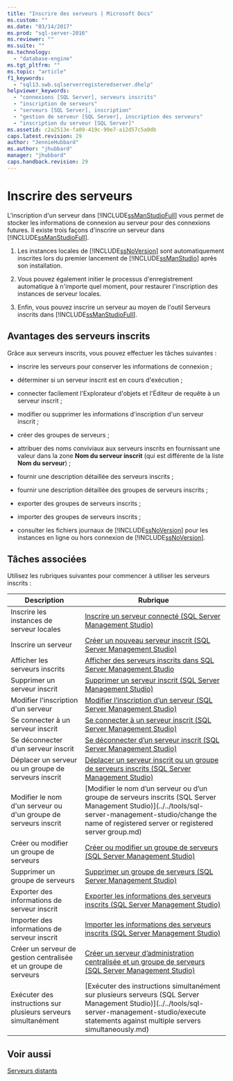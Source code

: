 ```yaml
---
title: "Inscrire des serveurs | Microsoft Docs"
ms.custom: ""
ms.date: "03/14/2017"
ms.prod: "sql-server-2016"
ms.reviewer: ""
ms.suite: ""
ms.technology: 
  - "database-engine"
ms.tgt_pltfrm: ""
ms.topic: "article"
f1_keywords: 
  - "sql13.swb.sqlserverregisteredserver.dhelp"
helpviewer_keywords: 
  - "connexions [SQL Server], serveurs inscrits"
  - "inscription de serveurs"
  - "serveurs [SQL Server], inscription"
  - "gestion de serveur [SQL Server], inscription des serveurs"
  - "inscription du serveur [SQL Server]"
ms.assetid: c2a2513e-fa09-419c-99e7-a12d57c5a0db
caps.latest.revision: 29
author: "JennieHubbard"
ms.author: "jhubbard"
manager: "jhubbard"
caps.handback.revision: 29
---
```

# Inscrire des serveurs
  L'inscription d'un serveur dans [!INCLUDE[ssManStudioFull](../../includes/ssmanstudiofull-md.md)] vous permet de stocker les informations de connexion au serveur pour des connexions futures. Il existe trois façons d'inscrire un serveur dans [!INCLUDE[ssManStudioFull](../../includes/ssmanstudiofull-md.md)].  
  
1.  Les instances locales de [!INCLUDE[ssNoVersion](../../includes/ssnoversion-md.md)] sont automatiquement inscrites lors du premier lancement de [!INCLUDE[ssManStudio](../../includes/ssmanstudio-md.md)] après son installation.  
  
2.  Vous pouvez également initier le processus d'enregistrement automatique à n'importe quel moment, pour restaurer l'inscription des instances de serveur locales.  
  
3.  Enfin, vous pouvez inscrire un serveur au moyen de l'outil Serveurs inscrits dans [!INCLUDE[ssManStudioFull](../../includes/ssmanstudiofull-md.md)].  
  
## Avantages des serveurs inscrits  
 Grâce aux serveurs inscrits, vous pouvez effectuer les tâches suivantes :  
  
-   inscrire les serveurs pour conserver les informations de connexion ;  
  
-   déterminer si un serveur inscrit est en cours d'exécution ;  
  
-   connecter facilement l'Explorateur d'objets et l'Éditeur de requête à un serveur inscrit ;  
  
-   modifier ou supprimer les informations d'inscription d'un serveur inscrit ;  
  
-   créer des groupes de serveurs ;  
  
-   attribuer des noms conviviaux aux serveurs inscrits en fournissant une valeur dans la zone **Nom du serveur inscrit** (qui est différente de la liste **Nom du serveur**) ;  
  
-   fournir une description détaillée des serveurs inscrits ;  
  
-   fournir une description détaillée des groupes de serveurs inscrits ;  
  
-   exporter des groupes de serveurs inscrits ;  
  
-   importer des groupes de serveurs inscrits ;  
  
-   consulter les fichiers journaux de [!INCLUDE[ssNoVersion](../../includes/ssnoversion-md.md)] pour les instances en ligne ou hors connexion de [!INCLUDE[ssNoVersion](../../includes/ssnoversion-md.md)].  
  
## Tâches associées  
 Utilisez les rubriques suivantes pour commencer à utiliser les serveurs inscrits :  
  
|**Description**|**Rubrique**|  
|---------------------|---------------|  
|Inscrire les instances de serveur locales|[Inscrire un serveur connecté &#40;SQL Server Management Studio&#41;](../../tools/sql-server-management-studio/register-a-connected-server-sql-server-management-studio.md)|  
|Inscrire un serveur|[Créer un nouveau serveur inscrit &#40;SQL Server Management Studio&#41;](../../tools/sql-server-management-studio/create-a-new-registered-server-sql-server-management-studio.md)|  
|Afficher les serveurs inscrits|[Afficher des serveurs inscrits dans SQL Server Management Studio](../../tools/sql-server-management-studio/view-registered-servers-in-sql-server-management-studio.md)|  
|Supprimer un serveur inscrit|[Supprimer un serveur inscrit &#40;SQL Server Management Studio&#41;](../../tools/sql-server-management-studio/remove-a-registered-server-sql-server-management-studio.md)|  
|Modifier l'inscription d'un serveur|[Modifier l’inscription d’un serveur &#40;SQL Server Management Studio&#41;](../../tools/sql-server-management-studio/change-a-server-s-registration-sql-server-management-studio.md)|  
|Se connecter à un serveur inscrit|[Se connecter à un serveur inscrit &#40;SQL Server Management Studio&#41;](../../tools/sql-server-management-studio/connect-to-a-registered-server-sql-server-management-studio.md)|  
|Se déconnecter d'un serveur inscrit|[Se déconnecter d’un serveur inscrit &#40;SQL Server Management Studio&#41;](../../tools/sql-server-management-studio/disconnect-from-a-registered-server-sql-server-management-studio.md)|  
|Déplacer un serveur ou un groupe de serveurs inscrit|[Déplacer un serveur inscrit ou un groupe de serveurs inscrits &#40;SQL Server Management Studio&#41;](../../tools/sql-server-management-studio/move-a-registered-server-or-registered-server-group.md)|  
|Modifier le nom d'un serveur ou d'un groupe de serveurs inscrit|[Modifier le nom d’un serveur ou d’un groupe de serveurs inscrits &#40;SQL Server Management Studio&#41;](../../tools/sql-server-management-studio/change the name of registered server or registered server group.md)|  
|Créer ou modifier un groupe de serveurs|[Créer ou modifier un groupe de serveurs &#40;SQL Server Management Studio&#41;](../../tools/sql-server-management-studio/create-or-edit-a-server-group-sql-server-management-studio.md)|  
|Supprimer un groupe de serveurs|[Supprimer un groupe de serveurs &#40;SQL Server Management Studio&#41;](../../tools/sql-server-management-studio/remove-a-server-group-sql-server-management-studio.md)|  
|Exporter des informations de serveur inscrit|[Exporter les informations des serveurs inscrits &#40;SQL Server Management Studio&#41;](../../tools/sql-server-management-studio/export-registered-server-information-sql-server-management-studio.md)|  
|Importer des informations de serveur inscrit|[Importer les informations des serveurs inscrits &#40;SQL Server Management Studio&#41;](../../tools/sql-server-management-studio/import-registered-server-information-sql-server-management-studio.md)|  
|Créer un serveur de gestion centralisée et un groupe de serveurs|[Créer un serveur d’administration centralisée et un groupe de serveurs &#40;SQL Server Management Studio&#41;](../../tools/sql-server-management-studio/create-a-central-management-server-and-server-group.md)|  
|Exécuter des instructions sur plusieurs serveurs simultanément|[Exécuter des instructions simultanément sur plusieurs serveurs &#40;SQL Server Management Studio&#41;](../../tools/sql-server-management-studio/execute statements against multiple servers simultaneously.md)|  
  
## Voir aussi  
 [Serveurs distants](../../database-engine/configure-windows/remote-servers.md)  
  
  